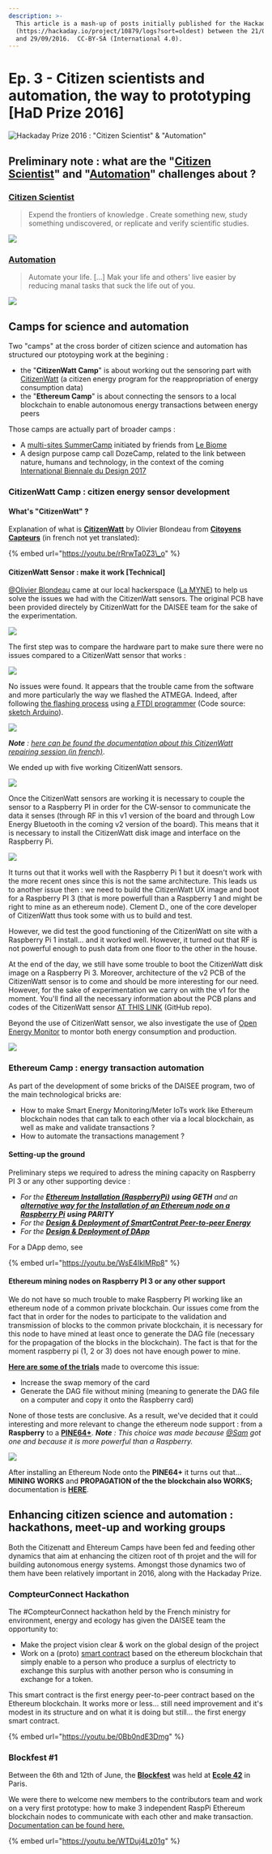 ```yaml
---
description: >-
  This article is a mash-up of posts initially published for the Hackaday Prize
  (https://hackaday.io/project/10879/logs?sort=oldest) between the 21/08/2016
  and 29/09/2016.  CC-BY-SA (International 4.0).
---
```


# Ep. 3 - Citizen scientists and automation, the way to prototyping \[HaD Prize 2016\]

![Hackaday Prize 2016 : &quot;Citizen Scientist&quot; &amp; &quot;Automation&quot;](../.gitbook/assets/hackaday-prize-csa.png)

## Preliminary note : what are the "[Citizen Scientist](https://cloud.lamyne.org/s/JLTw5YzcLzD3X9w)" and "[Automation](https://cloud.lamyne.org/s/kFKEngJWnAdw8yK)" challenges about ?

### [Citizen Scientist](https://web.archive.org/web/20160328233302/https://hackaday.io/prize/details)

> Expend the frontiers of knowledge . Create something new, study something undiscovered, or replicate and verify scientific studies.

![](../.gitbook/assets/had-prize-cs.png)

### [Automation](https://web.archive.org/web/20160705044827/https://hackaday.io/prize/details)

> Automate your life. \[...\] Mak your life and others' live easier by reducing manal tasks that suck the life out of you.

![](../.gitbook/assets/had-prize-auto.png)

## Camps for science and automation

Two "camps" at the cross border of citizen science and automation has structured our ptotoyping work at the begining : 

* the "**CitizenWatt Camp**" is about working out the sensoring part with [CitizenWatt](https://web.archive.org/web/20160322165735/http://www.citizenwatt.paris/) \(a citizen energy program for the reappropriation of energy consumption data\)
* the "**Ethereum Camp**" is about connecting the sensors to a local blockchain to enable autonomous energy transactions between energy peers

Those camps are actually part of  broader camps :

* A [multi-sites SummerCamp](https://hackpad.com/SummerCamp-2016-Carnet-de-bord-LxNyipOhh0I) initiated by friends from [Le Biome](http://lebiomefablab.wixsite.com/lebiome)
* A design purpose camp call DozeCamp, related to the link between nature, humans and technology, in the context of the coming [International Biennale du Design 2017](http://www.biennale-design.com/saint-etienne/)

### CitizenWatt Camp : citizen energy sensor development

#### What's "CitizenWatt" ? 

Explanation of what is [**CitizenWatt**](http://www.citizenwatt.paris/) by Olivier Blondeau from [**Citoyens Capteurs**](http://www.citoyenscapteurs.net/) \(in french not yet translated\):

{% embed url="https://youtu.be/rRrwTa0Z3\_o" %}

#### **CitizenWatt Sensor : make it work \[Technical\]**

[@Olivier Blondeau](https://hackaday.io/hacker/134617) came at our local hackerspace \([La MYNE](https://lamyne.org)\) to help us solve the issues we had with the CitizenWatt sensors. The original PCB have been provided directely by CitizenWatt for the DAISEE team for the sake of the experimentation.

![](../.gitbook/assets/citizenwatt-sensor-boards.jpg)

The first step was to compare the hardware part to make sure there were no issues compared to a CitizenWatt sensor that works :

![](../.gitbook/assets/citizenwatt-sensor.jpg)

No issues were found. It appears that the trouble came from the software and more particularly the way we flashed the ATMEGA. Indeed, after following [the flashing process](https://web.archive.org/web/20170101035345/http://wiki.citizenwatt.paris/doku.php?id=flashage_de_l_atmega_et_calibration_du_capteur) using [a FTDI programmer](https://www.arduino.cc/en/Main/ArduinoBoardFioProgramming) \(Code source: [sketch Arduino](https://github.com/CitoyensCapteurs/CitizenWatt-sensor/blob/master/Software/sensor/sensor.ino)\). 

![](../.gitbook/assets/citizenwatt-sensor-fdi-programer.jpg)

_**Note** :_ [_here can be found the documentation about this CitizenWatt repairing session \(in french\)_](https://paper.dropbox.com/doc/DAISEE-Construction-CitizenWatt--A1uMdPAEe99gjBYUDwYN7JgdAg-QBosHpGM6SMTeBDP6nskR). 

We ended up with five working CitizenWatt sensors.

![](../.gitbook/assets/citizenwatt-sensor-biping.gif)

Once the CitizenWatt sensors are working it is necessary to couple the sensor to a Raspberry PI in order for the CW-sensor to communicate the data it senses \(through RF in this v1 version of the board and through Low Energy Bluetooth in the coming v2 version of the board\). This means that it is necessary to install the CitizenWatt disk image and interface on the Raspberry Pi.

![](../.gitbook/assets/raspberry-pi-3.jpg)

It turns out that it works well with the Raspberry Pi 1 but it doesn't work with the more recent ones since this is not the same architecture. This leads us to another issue then : we need to build the CitizenWatt UX image and boot for a Raspberry PI 3 \(that is more powerfull than a Raspberry 1 and might be right to mine as an ethereum node\). Clement D., one of the core developer of CitizenWatt thus took some with us to build and test. 

However, we did test the good functioning of the CitizenWatt on site with a Raspberry Pi 1 install... and it worked well. However, it turned out that RF is not powerful enough to push data from one floor to the other in the house.

At the end of the day, we still have some trouble to boot the CitizenWatt disk image on a Raspberry Pi 3. Moreover, architecture of the v2 PCB of the CitizenWatt sensor is to come and should be more interesting for our need. However, for the sake of experimentation we carry on with the v1 for the moment. You'll find all the necessary information about the PCB plans and codes of the CitizenWatt sensor [AT THIS LINK](https://github.com/CitoyensCapteurs/CitizenWatt-sensor) \(GitHub repo\).

Beyond the use of CitizenWatt sensor, we also investigate the use of [Open Energy Monitor](https://openenergymonitor.org/) to montor both energy consumption and production. 

![](../.gitbook/assets/oem1.jpg)

### Ethereum Camp : energy transaction automation

As part of the development of some bricks of the DAISEE program, two of the main technological bricks are:

* How to make Smart Energy Monitoring/Meter IoTs work like Ethereum blockchain nodes that can talk to each other via a local blockchain, as well as make and validate transactions ?
* How to automate the transactions management ?

#### Setting-up the ground

Preliminary steps we required to adress the mining capacity on Raspberry PI 3 or any other supporting device :

* _For the_ [_**Ethereum Installation \(RaspberryPi\)**_](https://hackpad.com/DAISEE-Ethereum-Install-RaspberryPi-N60aExvyCPC) _**using GETH** and an_ [_**alternative way for the Installation of an Ethereum node on a Raspberry Pi**_](https://hackpad.com/DAISEE-Installation-dEthereum-sur-RaspberryPi-parity-RMpwqLyOwSq) _**using PARITY**_
* _For the_ [_**Design & Deployment of SmartContrat Peer-to-peer Energy**_](https://hackpad.com/DAISEE-Design-Deploy-SmartContrat-Peer-to-peer-Energy-o1vtMr8RW73)
* _For the_ [_**Design & Deployment of DApp**_](https://hackpad.com/DAISEE-Design-Deploy-App-sTLyhw9iOaO)

For a DApp demo, see

{% embed url="https://youtu.be/WsE4IklMRp8" %}

#### **Ethereum mining nodes on Raspberry PI 3 or any other support**

We do not have so much trouble to make Raspberry PI working like an ethereum node of a common private blockchain. Our issues come from the fact that in order for the nodes to participate to the validation and transmission of blocks to the common private blockchain, it is necessary for this node to have mined at least once to generate the DAG file \(necessary for the propagation of the blocks in the blockchain\). The fact is that for the moment raspberry pi \(1, 2 or 3\) does not have enough power to mine.

[**Here are some of the trials**](https://hackpad.com/DAISEE-2e-DAISEECamp-0816-VyMwEnbsRqA#:h=6.3--Tentatives) made to overcome this issue:

* Increase the swap memory of the card
* Generate the DAG file without mining \(meaning to generate the DAG file on a computer and copy it onto the Raspberry card\)

None of those tests are conclusive. As a result, we've decided that it could interesting and more relevant to change the ethereum node support : from a **Raspberry** to a [**PINE64+**](https://www.pine64.com/product). _**Note** : This choice was made because_ [_@Sam_](https://hackaday.io/hacker/130437) _got one and because it is more powerful than a Raspberry._

![](../.gitbook/assets/pine64+.jpg)

After installing an Ethereum Node onto the **PINE64+** it turns out that... **MINING WORKS** and **PROPAGATION of the the blockchain also WORKS;** documentation is [**HERE**](https://hackpad.com/DAISEE-Installation-Ethereum-et-CitizenWatt-sur-un-Pine64-CCIvAqntMVV).

## Enhancing citizen science and automation : hackathons, meet-up and working groups

Both the Citizenatt and Ehtereum Camps have been fed and feeding other dynamics that aim at enhancing the citizen root of th projet and the will for building autonomous energy systems. Amongst those dynamics two of them have been relatively important in 2016, along with the Hackaday Prize.

### CompteurConnect Hackathon

The \#CompteurConnect hackathon held by the French ministry for environment, energy and ecology has given the DAISEE team the opportunity to:

* Make the project vision clear & work on the global design of the project
* Work on a \(proto\) [smart contract](https://github.com/Xalava/Daisee/blob/master/Daisee.sol) based on the ethereum blockchain that simply enable to a person who produce a surplus of electricty to exchange this surplus with another person who is consuming in exchange for a token.

This smart contract is the first energy peer-to-peer contract based on the Ethereum blockchain. It works more or less... still need improvement and it's modest in its structure and on what it is doing but still... the first energy smart contract.

{% embed url="https://youtu.be/0Bb0ndE3Dmg" %}

### Blockfest \#1 

Between the 6th and 12th of June, the [**Blockfest**](http://blockfest.fr/) was held at [**Ecole 42**](http://www.42.fr/) in Paris.

We were there to welcome new members to the contributors team and work on a very first prototype: how to make 3 independent RaspPi Ethereum blockchain nodes to communicate with each other and make transaction. [Documentation can be found here. ](https://paper.dropbox.com/doc/DAISEE-BlockSprint-Log-Book--A1uM6pPu3D1cpvk2cpJhpeRrAQ-KH1i0nrU5HAayxARk0sMf)

{% embed url="https://youtu.be/WTDuj4Lz01g" %}



